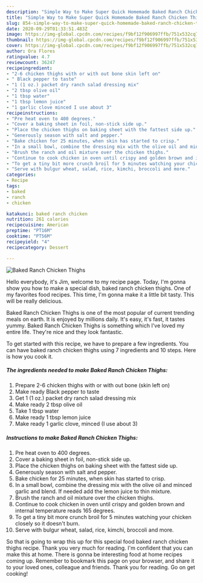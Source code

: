 ```yaml
---
description: "Simple Way to Make Super Quick Homemade Baked Ranch Chicken Thighs"
title: "Simple Way to Make Super Quick Homemade Baked Ranch Chicken Thighs"
slug: 854-simple-way-to-make-super-quick-homemade-baked-ranch-chicken-thighs
date: 2020-09-29T01:33:51.483Z
image: https://img-global.cpcdn.com/recipes/f9bf12f906997ffb/751x532cq70/baked-ranch-chicken-thighs-recipe-main-photo.jpg
thumbnail: https://img-global.cpcdn.com/recipes/f9bf12f906997ffb/751x532cq70/baked-ranch-chicken-thighs-recipe-main-photo.jpg
cover: https://img-global.cpcdn.com/recipes/f9bf12f906997ffb/751x532cq70/baked-ranch-chicken-thighs-recipe-main-photo.jpg
author: Ora Flores
ratingvalue: 4.7
reviewcount: 36247
recipeingredient:
- "2-6 chicken thighs with or with out bone skin left on"
- " Black pepper to taste"
- "1 (1 oz.) packet dry ranch salad dressing mix"
- "2 tbsp olive oil"
- "1 tbsp water"
- "1 tbsp lemon juice"
- "1 garlic clove minced I use about 3"
recipeinstructions:
- "Pre heat oven to 400 degrees."
- "Cover a baking sheet in foil, non-stick side up."
- "Place the chicken thighs on baking sheet with the fattest side up."
- "Generously season with salt and pepper."
- "Bake chicken for 25 minutes, when skin has started to crisp."
- "In a small bowl, combine the dressing mix with the olive oil and minced garlic and blend. If needed add the lemon juice to thin mixture."
- "Brush the ranch and oil mixture over the chicken thighs."
- "Continue to cook chicken in oven until crispy and golden brown and internal temperature reads 165 degrees."
- "To get a tiny bit more crunch broil for 5 minutes watching your chicken closely so it doesn&#39;t burn."
- "Serve with bulgur wheat, salad, rice, kimchi, broccoli and more."
categories:
- Recipe
tags:
- baked
- ranch
- chicken

katakunci: baked ranch chicken 
nutrition: 261 calories
recipecuisine: American
preptime: "PT16M"
cooktime: "PT56M"
recipeyield: "4"
recipecategory: Dessert

---
```



![Baked Ranch Chicken Thighs](https://img-global.cpcdn.com/recipes/f9bf12f906997ffb/751x532cq70/baked-ranch-chicken-thighs-recipe-main-photo.jpg)

Hello everybody, it's Jim, welcome to my recipe page. Today, I'm gonna show you how to make a special dish, baked ranch chicken thighs. One of my favorites food recipes. This time, I'm gonna make it a little bit tasty. This will be really delicious.



Baked Ranch Chicken Thighs is one of the most popular of current trending meals on earth. It is enjoyed by millions daily. It's easy, it's fast, it tastes yummy. Baked Ranch Chicken Thighs is something which I've loved my entire life. They're nice and they look fantastic.


To get started with this recipe, we have to prepare a few ingredients. You can have baked ranch chicken thighs using 7 ingredients and 10 steps. Here is how you cook it.

<!--inarticleads1-->

##### The ingredients needed to make Baked Ranch Chicken Thighs:

1. Prepare 2-6 chicken thighs with or with out bone (skin left on)
1. Make ready  Black pepper to taste
1. Get 1 (1 oz.) packet dry ranch salad dressing mix
1. Make ready 2 tbsp olive oil
1. Take 1 tbsp water
1. Make ready 1 tbsp lemon juice
1. Make ready 1 garlic clove, minced (I use about 3)




<!--inarticleads2-->

##### Instructions to make Baked Ranch Chicken Thighs:

1. Pre heat oven to 400 degrees.
1. Cover a baking sheet in foil, non-stick side up.
1. Place the chicken thighs on baking sheet with the fattest side up.
1. Generously season with salt and pepper.
1. Bake chicken for 25 minutes, when skin has started to crisp.
1. In a small bowl, combine the dressing mix with the olive oil and minced garlic and blend. If needed add the lemon juice to thin mixture.
1. Brush the ranch and oil mixture over the chicken thighs.
1. Continue to cook chicken in oven until crispy and golden brown and internal temperature reads 165 degrees.
1. To get a tiny bit more crunch broil for 5 minutes watching your chicken closely so it doesn&#39;t burn.
1. Serve with bulgur wheat, salad, rice, kimchi, broccoli and more.




So that is going to wrap this up for this special food baked ranch chicken thighs recipe. Thank you very much for reading. I'm confident that you can make this at home. There is gonna be interesting food at home recipes coming up. Remember to bookmark this page on your browser, and share it to your loved ones, colleague and friends. Thank you for reading. Go on get cooking!
